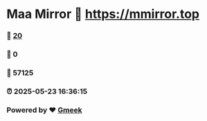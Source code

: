 # Maa Mirror :link: https://mmirror.top 
### :page_facing_up: [20](https://mmirror.top/tag.html) 
### :speech_balloon: 0 
### :hibiscus: 57125 
### :alarm_clock: 2025-05-23 16:36:15 
### Powered by :heart: [Gmeek](https://github.com/Meekdai/Gmeek)
